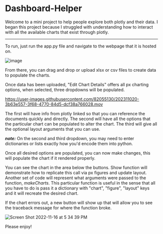 # Dashboard-Helper

Welcome to a mini project to help people explore both plotly and their data. I began this project because I struggled with understanding how to interact with all the available charts that exist through plotly.

---

To run, just run the app.py file and navigate to the webpage that it is hosted on.

![image](https://user-images.githubusercontent.com/82055130/202308858-59ee8fc1-ce29-4877-a706-ff7e2e3ff854.png)

From there, you can drag and drop or upload xlsx or csv files to create data to populate the charts.

Once data has been uploaded, "Edit Chart Details" offers all px charting options, when selected, three dropdowns will be populated.



https://user-images.githubusercontent.com/82055130/202311020-3b63e557-3f68-4770-84d5-dcf38a766028.mov



The first will have info from plotly linked so that you can reference the documents quickly and directly.
The second will have all the options that the particular chart can be populated to alter the chart.
The third will give all the optional layout arguments that you can use.

_**note:**_ On the second and third dropdown, you may need to enter dictionaries or lists exactly how you'd encode them into python.

Once all desired options are populated, you can now make changes, this will populate the chart if it rendered properly.

You can see the chart in the area below the buttons. Show function will demonstrate how to replicate this call via px figures and update layout. Another set of code will represent what arguments were passed to the function, _makeCharts_. This particular function is useful in the sense that all you have to do is pass it a dictionary with "chart", "figure", "layout" keys and it will recreate the desired chart.

If the chart errors out, a new button will show up that will allow you to see the traceback message for where the function broke.

![Screen Shot 2022-11-16 at 5 34 39 PM](https://user-images.githubusercontent.com/82055130/202309350-df36f150-2d1b-46cc-987d-4bc62774d4d8.png)

Please enjoy!
